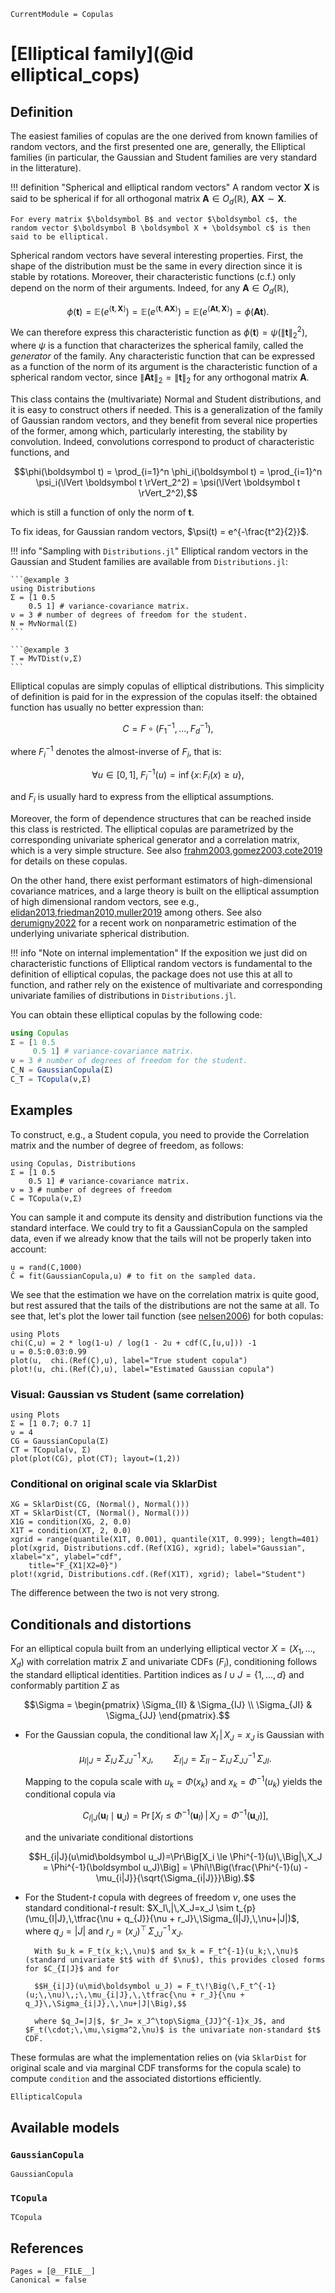 ```@meta
CurrentModule = Copulas
```

# [Elliptical family](@id elliptical_cops)

## Definition

The easiest families of copulas are the one derived from known families of random vectors, and the first presented one are, generally, the Elliptical families (in particular, the Gaussian and Student families are very standard in the litterature). 

!!! definition "Spherical and elliptical random vectors" 
    A random vector $\boldsymbol X$ is said to be spherical if for all orthogonal matrix $\boldsymbol A \in O_d(\mathbb R)$, $\boldsymbol A\boldsymbol X \sim \boldsymbol X$. 

    For every matrix $\boldsymbol B$ and vector $\boldsymbol c$, the random vector $\boldsymbol B \boldsymbol X + \boldsymbol c$ is then said to be elliptical.

Spherical random vectors have several interesting properties. First, the shape of the distribution must be the same in every direction since it is stable by rotations. Moreover, their characteristic functions (c.f.) only depend on the norm of their arguments. Indeed, for any $\boldsymbol A \in O_d(\mathbb R)$, 
```math
\phi(\boldsymbol t) = \mathbb E\left(e^{\langle \boldsymbol t, \boldsymbol X \rangle}\right)= \mathbb E\left(e^{\langle \boldsymbol t, \boldsymbol A\boldsymbol X \rangle}\right) = \mathbb E\left(e^{\langle \boldsymbol A\boldsymbol t, \boldsymbol X \rangle}\right) = \phi(\boldsymbol A\boldsymbol t).
```

We can therefore express this characteristic function as $\phi(\boldsymbol t) = \psi(\lVert \boldsymbol t \rVert_2^2)$, where $\psi$ is a function that characterizes the spherical family, called the *generator* of the family. Any characteristic function that can be expressed as a function of the norm of its argument is the characteristic function of a spherical random vector, since $\lVert \boldsymbol A \boldsymbol t \rVert_2 = \lVert \boldsymbol t \rVert_2$ for any orthogonal matrix $\boldsymbol A$. 

This class contains the (multivariate) Normal and Student distributions, and it is easy to construct others if needed. This is a generalization of the family of Gaussian random vectors, and they benefit from several nice properties of the former, among which, particularly interesting, the stability by convolution. Indeed, convolutions correspond to product of characteristic functions, and
```math
\phi(\boldsymbol t) = \prod_{i=1}^n \phi_i(\boldsymbol t) = \prod_{i=1}^n \psi_i(\lVert \boldsymbol t \rVert_2^2) = \psi(\lVert \boldsymbol t \rVert_2^2),
```
which is still a function of only the norm of $\boldsymbol t$. 

To fix ideas, for Gaussian random vectors, $\psi(t) = e^{-\frac{t^2}{2}}$.

!!! info "Sampling with `Distributions.jl`"
    Elliptical random vectors in the Gaussian and Student families are available from `Distributions.jl`:

    ```@example 3
    using Distributions
    Σ = [1 0.5
        0.5 1] # variance-covariance matrix.
    ν = 3 # number of degrees of freedom for the student.
    N = MvNormal(Σ)
    ```

    ```@example 3
    T = MvTDist(ν,Σ)
    ```



Elliptical copulas are simply copulas of elliptical distributions. This simplicity of definition is paid for in the expression of the copulas itself: the obtained function has usually no better expression than: 
```math
C = F \circ (F_1^{-1},...,F_d^{-1}),
```
where $F_i^{-1}$ denotes the almost-inverse of $F_i$, that is: 
```math
\forall u \in [0,1],\;F_i^{-1}(u) = \inf\left\{x :\, F_i(x) \ge u\right\},
```
and $F_i$ is usually hard to express from the elliptical assumptions.

Moreover, the form of dependence structures that can be reached inside this class is restricted. The elliptical copulas are parametrized by the corresponding univariate spherical generator and a correlation matrix, which is a very simple structure. See also [frahm2003,gomez2003,cote2019](@cite) for details on these copulas. 

On the other hand, there exist performant estimators of high-dimensional covariance matrices, and a large theory is built on the elliptical assumption of high dimensional random vectors, see e.g., [elidan2013,friedman2010,muller2019](@cite) among others. See also [derumigny2022](@cite) for a recent work on nonparametric estimation of the underlying univariate spherical distribution. 


!!! info "Note on internal implementation"
    If the exposition we just did on characteristic functions of Elliptical random vectors is fundamental to the definition of elliptical copulas, the package does not use this at all to function, and rather rely on the existence of multivariate and corresponding univariate families of distributions in `Distributions.jl`. 


You can obtain these elliptical copulas by the following code: 
```julia
using Copulas
Σ = [1 0.5
     0.5 1] # variance-covariance matrix.
ν = 3 # number of degrees of freedom for the student.
C_N = GaussianCopula(Σ)
C_T = TCopula(ν,Σ)
```


## Examples

To construct, e.g., a Student copula, you need to provide the Correlation matrix and the number of degree of freedom, as follows: 

```@example 4
using Copulas, Distributions
Σ = [1 0.5
    0.5 1] # variance-covariance matrix.
ν = 3 # number of degrees of freedom
C = TCopula(ν,Σ)
```

You can sample it and compute its density and distribution functions via the standard interface. We could try to fit a GaussianCopula on the sampled data, even if we already know that the tails will not be properly taken into account: 

```@example 4
u = rand(C,1000)
Ĉ = fit(GaussianCopula,u) # to fit on the sampled data. 
```

We see that the estimation we have on the correlation matrix is quite good, but rest assured that the tails of the distributions are not the same at all. To see that, let's plot the lower tail function (see [nelsen2006](@cite)) for both copulas: 

```@example 4
using Plots
chi(C,u) = 2 * log(1-u) / log(1 - 2u + cdf(C,[u,u])) -1
u = 0.5:0.03:0.99
plot(u,  chi.(Ref(C),u), label="True student copula")
plot!(u, chi.(Ref(Ĉ),u), label="Estimated Gaussian copula")
``` 

### Visual: Gaussian vs Student (same correlation)

```@example 4
using Plots
Σ = [1 0.7; 0.7 1]
ν = 4
CG = GaussianCopula(Σ)
CT = TCopula(ν, Σ)
plot(plot(CG), plot(CT); layout=(1,2))
```

### Conditional on original scale via SklarDist

```@example 4
XG = SklarDist(CG, (Normal(), Normal()))
XT = SklarDist(CT, (Normal(), Normal()))
X1G = condition(XG, 2, 0.0)
X1T = condition(XT, 2, 0.0)
xgrid = range(quantile(X1T, 0.001), quantile(X1T, 0.999); length=401)
plot(xgrid, Distributions.cdf.(Ref(X1G), xgrid); label="Gaussian", xlabel="x", ylabel="cdf",
    title="F_{X1|X2=0}")
plot!(xgrid, Distributions.cdf.(Ref(X1T), xgrid); label="Student")
```

The difference between the two is not very strong. 




## Conditionals and distortions

For an elliptical copula built from an underlying elliptical vector $X=(X_1,\dots,X_d)$ with correlation matrix $\Sigma$ and univariate CDFs $(F_i)$, conditioning follows the standard elliptical identities. Partition indices as $I\cup J=\{1,\dots,d\}$ and conformably partition $\Sigma$ as

$$\Sigma = \begin{pmatrix} \Sigma_{II} & \Sigma_{IJ} \\ \Sigma_{JI} & \Sigma_{JJ} \end{pmatrix}.$$

- For the Gaussian copula, the conditional law $X_I\,|\,X_J=x_J$ is Gaussian with

    $$\mu_{I|J} = \Sigma_{IJ}\,\Sigma_{JJ}^{-1}\,x_J, \qquad
    \Sigma_{I|J} = \Sigma_{II} - \Sigma_{IJ}\,\Sigma_{JJ}^{-1}\,\Sigma_{JI}.$$

    Mapping to the copula scale with $u_k = \Phi(x_k)$ and $x_k = \Phi^{-1}(u_k)$ yields the conditional copula via

    $$C_{I|J}(\boldsymbol u_I\mid\boldsymbol u_J) = \Pr\Big[X_I \le \Phi^{-1}(\boldsymbol u_I)\,\Big|\,X_J = \Phi^{-1}(\boldsymbol u_J)\Big],$$

    and the univariate conditional distortions

    $$H_{i|J}(u\mid\boldsymbol u_J)=\Pr\Big[X_i \le \Phi^{-1}(u)\,\Big|\,X_J = \Phi^{-1}(\boldsymbol u_J)\Big] = \Phi\!\Big(\frac{\Phi^{-1}(u) - \mu_{i|J}}{\sqrt{\Sigma_{i|J}}}\Big).$$

- For the Student-$t$ copula with degrees of freedom $\nu$, one uses the standard conditional-$t$ result: $X_I\,|\,X_J=x_J \sim t_{p}(\mu_{I|J},\,\tfrac{\nu + q_{J}}{\nu + r_J}\,\Sigma_{I|J},\,\nu+|J|)$, where $q_J=|J|$ and $r_J = (x_J)^\top\,\Sigma_{JJ}^{-1}\,x_J$.

        With $u_k = F_t(x_k;\,\nu)$ and $x_k = F_t^{-1}(u_k;\,\nu)$ (standard univariate $t$ with df $\nu$), this provides closed forms for $C_{I|J}$ and for

        $$H_{i|J}(u\mid\boldsymbol u_J) = F_t\!\Big(\,F_t^{-1}(u;\,\nu)\,;\,\mu_{i|J},\,\tfrac{\nu + r_J}{\nu + q_J}\,\Sigma_{i|J},\,\nu+|J|\Big),$$

        where $q_J=|J|$, $r_J= x_J^\top\Sigma_{JJ}^{-1}x_J$, and $F_t(\cdot;\,\mu,\sigma^2,\nu)$ is the univariate non-standard $t$ CDF.

These formulas are what the implementation relies on (via `SklarDist` for original scale and via marginal CDF transforms for the copula scale) to compute `condition` and the associated distortions efficiently.


```@docs; canonical=false
EllipticalCopula
```


## Available models

### `GaussianCopula`

```@docs; canonical=false
GaussianCopula
```

### `TCopula`

```@docs; canonical=false
TCopula
```

## References

```@bibliography
Pages = [@__FILE__]
Canonical = false
```